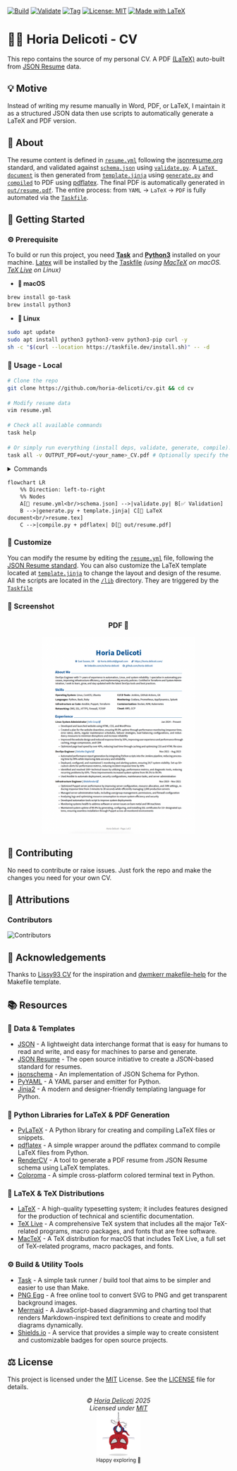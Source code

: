 [![Build](https://github.com/horia-delicoti/cv/actions/workflows/compile.yml/badge.svg)][workflow_compile]
[![Validate](https://github.com/horia-delicoti/cv/actions/workflows/validate.yml/badge.svg)][workflow_validate]
[![Tag](https://github.com/horia-delicoti/cv/actions/workflows/tag.yml/badge.svg)][workflow_tag]
[![License: MIT](https://img.shields.io/badge/License-MIT-green.svg)][mit]
[![Made with LaTeX](https://img.shields.io/badge/Made%20with-LaTeX-blue.svg)][latex]

# 🧑‍💻 Horia Delicoti - CV

This repo contains the source of my personal CV. A PDF [(LaTeX)][latex] auto-built from [JSON Resume][json_resume] data.

## 💡 Motive

Instead of writing my resume manually in Word, PDF, or LaTeX, I maintain it as a structured JSON data then use scripts to automatically generate a LaTeX and PDF version.

## 🧠 About

The resume content is defined in [`resume.yml`](/resume.yml) following the [jsonresume.org][json_resume] standard, and validated
against [`schema.json`](/schema.json) using [`validate.py`](/lib/validate.py).
A [`LaTeX document`](/tex/resume.tex) is then generated from [`template.jinja`](/template.jinja) using [`generate.py`](/lib/generate.py)
and [`compiled`](/lib/compile.py) to PDF using [pdflatex][pdflatex]. The final PDF is automatically generated in [`out/resume.pdf`](/out/).
The entire process: from `YAML` → `LaTeX` → `PDF` is fully automated via the [`Taskfile`](/Taskfile.yml).

## 🚀 Getting Started

### ⚙️ Prerequisite

To build or run this project, you need **[Task][taskfile]** and **[Python3][python3]** installed on your machine.
[Latex][latex] will be installed by the [Taskfile](/Taskfile.yml) _(using [MacTeX][mactex] on macOS. [TeX Live][texlive] on Linux)_

- **🍎 macOS**

```sh
brew install go-task
brew install python3
```

- **🐧 Linux**

```sh
sudo apt update
sudo apt install python3 python3-venv python3-pip curl -y
sh -c "$(curl --location https://taskfile.dev/install.sh)" -- -d
```

### 🧪 Usage - Local

```sh
# Clone the repo
git clone https://github.com/horia-delicoti/cv.git && cd cv

# Modify resume data
vim resume.yml

# Check all available commands
task help

# Or simply run everything (install deps, validate, generate, compile).
task all -v OUTPUT_PDF=out/<your_name>_CV.pdf # Optionally specify the output PDF file name using `OUTPUT_PDF` variable
```

<details>
  <summary>Commands</summary>

- `task help`        - Show help message
- `task all`         - Install dependencies, validate, generate and compile
- `task venv`        - Create a Python virtual environment if it doesn't exist
- `task install`     - Install required Python dependencies
- `task install-tex` - Install TeX Live (Linux) or MacTeX (macOS)
- `task validate`    - Validate YAML content against the JSON schema
- `task generate`    - Generate LaTeX file from YAML and Jinja2 template
- `task compile`     - Compile PDF from LaTeX file

</details>

```mermaid
flowchart LR
    %% Direction: left-to-right
    %% Nodes
    A[📝 resume.yml<br/>schema.json] -->|validate.py| B[✅ Validation]
    B -->|generate.py + template.jinja| C[📃 LaTeX document<br/>resume.tex]
    C -->|compile.py + pdflatex| D[📄 out/resume.pdf]
```

### 🎨 Customize

You can modify the resume by editing the [`resume.yml`](/resume.yml) file, following the [JSON Resume standard](https://jsonresume.org/).
You can also customize the LaTeX template located at [`template.jinja`](/template.jinja) to change the layout and design of the resume.
All the scripts are located in the [`/lib`](/lib) directory.
They are triggered by the [`Taskfile`](/Taskfile.yml)

### 📸 Screenshot

<h3 align="center">PDF 📄</h3>
<p align="center"><img src="./screenshots/screenshot-pdf.png" width="350" alt="Generated PDF preview preview"/</p>

## 🤝 Contributing

No need to contribute or raise issues. Just fork the repo and make the changes you need for your own CV.

## 🙌 Attributions

### Contributors

![Contributors](https://readme-contribs.as93.net/contributors/horia-delicoti/cv)

## 🫡 Acknowledgements

Thanks to [Lissy93 CV](https://github.com/Lissy93/cv) for the inspiration and [dwmkerr makefile-help](https://github.com/dwmkerr/makefile-help) for the Makefile template.

## 📚 Resources

### 🧩 Data & Templates

- [JSON](https://www.json.org/json-en.html) - A lightweight data interchange format that is easy for humans to read and write, and easy for machines to parse and generate.
- [JSON Resume](https://jsonresume.org/) - The open source initiative to create a JSON-based standard for resumes.
- [jsonschema](https://pypi.org/project/jsonschema/) - An implementation of JSON Schema for Python.
- [PyYAML](https://pypi.org/project/PyYAML/) - A YAML parser and emitter for Python.
- [Jinja2](https://jinja.palletsprojects.com/en/3.1.x/) - A modern and designer-friendly templating language for Python.

### 🐍 Python Libraries for LaTeX & PDF Generation

- [PyLaTeX](https://jeltef.github.io/PyLaTeX/current/) - A Python library for creating and compiling LaTeX files or snippets.
- [pdflatex](https://pypi.org/project/pdflatex/) - A simple wrapper around the pdflatex command to compile LaTeX files from Python.
- [RenderCV](https://github.com/rendercv/rendercv) - A tool to generate a PDF resume from JSON Resume schema using LaTeX templates.
- [Coloroma](https://github.com/tartley/colorama) - A simple cross-platform colored terminal text in Python.

### 🧮 LaTeX & TeX Distributions

- [LaTeX](https://www.latex-project.org/) - A high-quality typesetting system; it includes features designed for the production of technical and scientific documentation.
- [TeX Live](https://www.tug.org/texlive/) - A comprehensive TeX system that includes all the major TeX-related programs, macro packages, and fonts that are free software.
- [MacTeX](https://tug.org/mactex/) - A TeX distribution for macOS that includes TeX Live, a full set of TeX-related programs, macro packages, and fonts.

### ⚙️ Build & Utility Tools

- [Task](https://taskfile.dev/) - A simple task runner / build tool that aims to be simpler and easier to use than Make.
- [PNG Egg](https://www.pngegg.com/) - A free online tool to convert SVG to PNG and get transparent background images.
- [Mermaid](https://mermaid-js.github.io/mermaid/#/) - A JavaScript-based diagramming and charting tool that renders Markdown-inspired text definitions to create and modify diagrams dynamically.
- [Shields.io](https://shields.io/) - A service that provides a simple way to create consistent and customizable badges for open source projects.

## ⚖️ License

This project is licensed under the [MIT][mit] License. See the [LICENSE](/LICENSE) file for details.

<!-- License + Copyright -->
<p  align="center">
  <i>© <a href="https://horia.delicoti.com">Horia Delicoti</a> 2025</i><br>
  <i>Licensed under <a href="https://www.tldrlegal.com/license/mit-license">MIT</a></i><br>
  <a href="https://github.com/horia-delicoti"><img src="./images/octocat_spiderman.png" width="100" /></a><br>
  <sup>Happy exploring 🙂</sup>
</p>

[json_resume]: https://jsonresume.org/
[pdflatex]: https://pypi.org/project/pdflatex/
[latex]: https://www.latex-project.org/
[mactex]: https://formulae.brew.sh/cask/mactex
[texlive]: https://www.tug.org/texlive/
[mit]: https://opensource.org/licenses/MIT
[python3]: https://www.python.org/downloads/
[taskfile]: https://taskfile.dev/docs/installation
[workflow_validate]: https://github.com/horia-delicoti/cv/actions/workflows/validate.yml
[workflow_compile]: https://github.com/horia-delicoti/cv/actions/workflows/compile.yml
[workflow_tag]: https://github.com/horia-delicoti/cv/actions/workflows/tag.yml

<!-- Coffee -->
<!--
  ( (
   ) )
........
|      |]
\      /
 `----'
-->